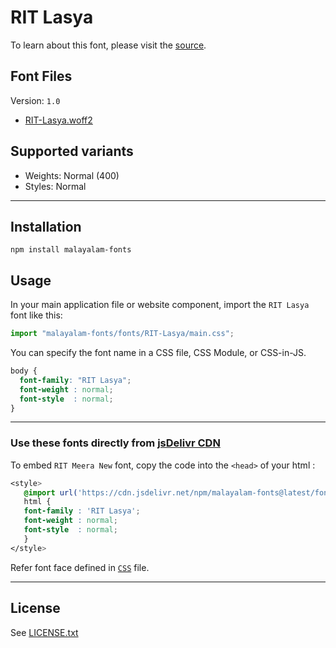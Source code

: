 # RIT Lasya

To learn about this font, please visit the [source](https://gitlab.com/rit-fonts/Lasya).

## Font Files

Version: `1.0`

* [RIT-Lasya.woff2](RIT-Lasya.woff2)

## Supported variants

* Weights: Normal (400)
* Styles: Normal

---

## Installation

```shell
npm install malayalam-fonts
```
## Usage

In your main application file or website component, import the `RIT Lasya` font like this:

```javascript
import "malayalam-fonts/fonts/RIT-Lasya/main.css";
```
You can specify the font name in a CSS file, CSS Module, or CSS-in-JS.

```css
body {
  font-family: "RIT Lasya";
  font-weight : normal;
  font-style  : normal;
}
```
---

### Use these fonts directly from [jsDelivr CDN](https://www.jsdelivr.com/package/npm/malayalam-fonts)

To embed `RIT Meera New` font, copy the code into the `<head>` of your html :

```css
<style>
   @import url('https://cdn.jsdelivr.net/npm/malayalam-fonts@latest/fonts/RIT-Lasya/main.min.css');
   html {
   font-family : 'RIT Lasya';
   font-weight : normal;
   font-style  : normal;
   }
</style>
```
Refer font face defined in [`CSS`](main.css) file.

---
## License

See [LICENSE.txt](LICENSE.txt)
